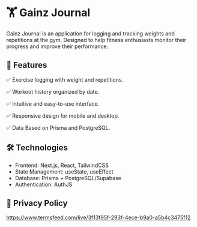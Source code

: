 # 🏋️ Gainz Journal

Gainz Journal is an application for logging and tracking weights and repetitions at the gym. Designed to help fitness enthusiasts monitor their progress and improve their performance.

## 🚀 Features

✅ Exercise logging with weight and repetitions.

✅ Workout history organized by date.

✅ Intuitive and easy-to-use interface.

✅ Responsive design for mobile and desktop.

✅ Data Based on Prisma and PostgreSQL.

## 🛠️ Technologies

- Frontend: Next.js, React, TailwindCSS
- State Management: useState, useEffect
- Database: Prisma + PostgreSQL/Supabase
- Authentication: AuthJS

## 📝 Privacy Policy

https://www.termsfeed.com/live/3f13f95f-293f-4ece-b9a0-a5b4c3475f12
